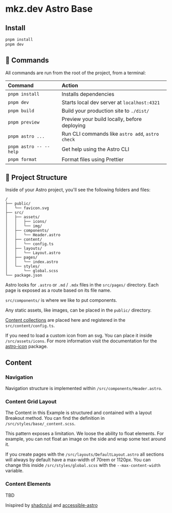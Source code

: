 # mkz.dev Astro Base

## Install

```sh
pnpm install
pnpm dev
```

## 🧞 Commands

All commands are run from the root of the project, from a terminal:

| Command                | Action                                           |
| :--------------------- | :----------------------------------------------- |
| `pnpm install`         | Installs dependencies                            |
| `pnpm dev`             | Starts local dev server at `localhost:4321`      |
| `pnpm build`           | Build your production site to `./dist/`          |
| `pnpm preview`         | Preview your build locally, before deploying     |
| `pnpm astro ...`       | Run CLI commands like `astro add`, `astro check` |
| `pnpm astro -- --help` | Get help using the Astro CLI                     |
| `pnpm format`          | Format files using Prettier                      |

## 🚀 Project Structure

Inside of your Astro project, you'll see the following folders and files:

```text
/
├── public/
│   └── favicon.svg
├── src/
│   ├── assets/
│   │   ├── icons/
│   │   └── img/
│   ├── components/
│   │   └── Header.astro
│   ├── content/
│   │   └── config.ts
│   ├── layouts/
│   │   └── Layout.astro
│   ├── pages/
│   │   └── index.astro
│   └── styles/
│       └── global.scss
└── package.json
```

Astro looks for `.astro` or `.md` / `.mdx` files in the `src/pages/` directory. Each page is exposed as a route based on its file name.

`src/components/` is where we like to put components.

Any static assets, like images, can be placed in the `public/` directory.

[Content collections](https://docs.astro.build/en/guides/content-collections/) are placed here and registered in the `src/content/config.ts`.

If you need to load a custom icon from an svg. You can place it inside `/src/assets/icons`.
For more information visit the documentation for the [astro-icon](https://www.astroicon.dev/) package.

## Content

### Navigation

Navigation structure is implemented within `/src/components/Header.astro`.

### Content Grid Layout

The Content in this Example is structured and contained with a layout Breakout method.
You can find the definition in `/src/styles/base/_content.scss`.

This pattern exposes a limitation. We loose the ability to float elements.
For example, you can not float an image on the side and wrap some text around it.

If you create pages with the `/src/layouts/DefaultLayout.astro` all sections will always by default have a max-width of 70rem or 1120px. You can change this inside `/src/styles/global.scss` with the `--max-content-width` variable.

### Content Elements

TBD

Inispired by [shadcn/ui](https://ui.shadcn.com/) and [accessible-astro](https://accessible-astro.netlify.app/)
